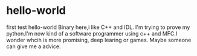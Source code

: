 # hello-world
first test hello-world
Binary here,i like C++ and IDL. I'm trying to prove my python.I'm now kind of a software programmer using c++ and MFC.I wonder whcih is more promising, deep learing or games. Maybe someone can give me a advice. 
